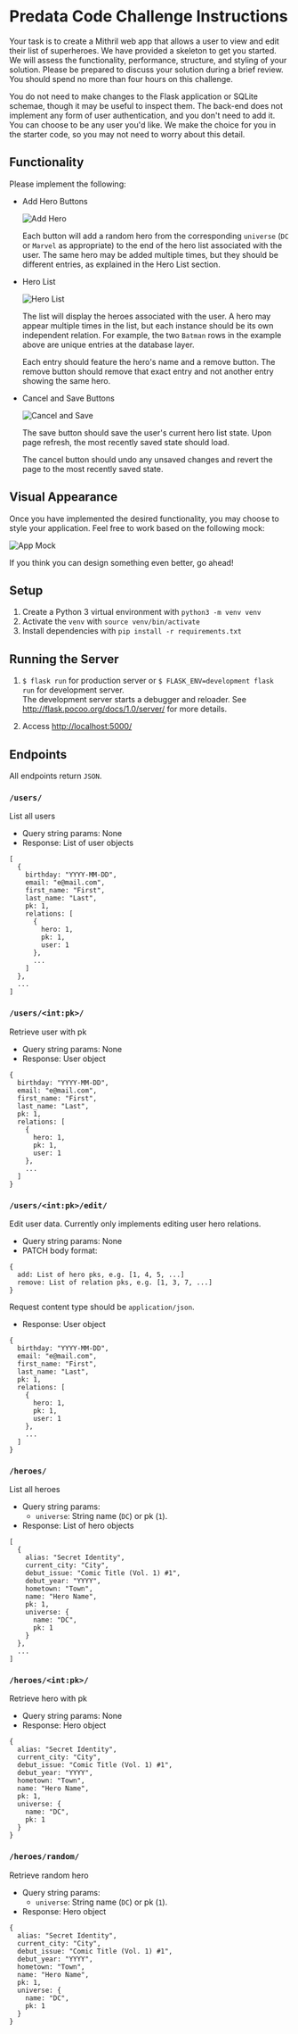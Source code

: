 # Predata Code Challenge Instructions

Your task is to create a Mithril web app that allows a user to view and edit their list of superheroes. We have provided a skeleton to get you started.
We will assess the functionality, performance, structure, and styling of your solution. Please be prepared to discuss your solution during a brief review.
You should spend no more than four hours on this challenge.

You do not need to make changes to the Flask application or SQLite schemae, though it may be useful to inspect them.
The back-end does not implement any form of user authentication, and you don't need to add it. You can choose to be any user you'd like. We make the choice for you in the starter code, so you may not need to worry about this detail.


## Functionality
Please implement the following:

* Add Hero Buttons

   ![Add Hero](add.png)

   Each button will add a random hero from the corresponding `universe` (`DC` or `Marvel` as appropriate) to the end of the hero list associated with the user. The same hero may be added multiple times, but they should be different entries, as explained in the Hero List section.

* Hero List

   ![Hero List](list.png)

   The list will display the heroes associated with the user. A hero may appear multiple times in the list, but each instance should be its own independent relation. For example, the two `Batman` rows in the example above are unique entries at the database layer.

   Each entry should feature the hero's name and a remove button. The remove button should remove that exact entry and not another entry showing the same hero.

* Cancel and Save Buttons

   ![Cancel and Save](state.png)

   The save button should save the user's current hero list state. Upon page refresh, the most recently saved state should load.

   The cancel button should undo any unsaved changes and revert the page to the most recently saved state.


## Visual Appearance
Once you have implemented the desired functionality, you may choose to style your application. Feel free to work based on the following mock:

![App Mock](full.png)

If you think you can design something even better, go ahead!


## Setup
1. Create a Python 3 virtual environment with `python3 -m venv venv`
2. Activate the `venv` with `source venv/bin/activate`
3. Install dependencies with `pip install -r requirements.txt`


## Running the Server
1. `$ flask run` for production server or `$ FLASK_ENV=development flask run` for development server.  
   The development server starts a debugger and reloader. See <http://flask.pocoo.org/docs/1.0/server/> for more details.

2. Access <http://localhost:5000/>


## Endpoints
All endpoints return `JSON`.

### `/users/`
List all users

* Query string params: None
* Response: List of user objects
```
[
  {
    birthday: "YYYY-MM-DD",
    email: "e@mail.com",
    first_name: "First",
    last_name: "Last",
    pk: 1,
    relations: [
      {
        hero: 1,
        pk: 1,
        user: 1
      },
      ...
    ]
  },
  ...
]
```

### `/users/<int:pk>/`
Retrieve user with pk

* Query string params: None
* Response: User object
```
{
  birthday: "YYYY-MM-DD",
  email: "e@mail.com",
  first_name: "First",
  last_name: "Last",
  pk: 1,
  relations: [
    {
      hero: 1,
      pk: 1,
      user: 1
    },
    ...
  ]
}
```

### `/users/<int:pk>/edit/`
Edit user data. Currently only implements editing user hero relations.

* Query string params: None
* PATCH body format:
```
{
  add: List of hero pks, e.g. [1, 4, 5, ...]
  remove: List of relation pks, e.g. [1, 3, 7, ...]
}
```
Request content type should be `application/json`.
* Response: User object
```
{
  birthday: "YYYY-MM-DD",
  email: "e@mail.com",
  first_name: "First",
  last_name: "Last",
  pk: 1,
  relations: [
    {
      hero: 1,
      pk: 1,
      user: 1
    },
    ...
  ]
}
```

### `/heroes/`
List all heroes

* Query string params:
  * `universe`: String name (`DC`) or pk (`1`).
* Response: List of hero objects
```
[
  {
    alias: "Secret Identity",
    current_city: "City",
    debut_issue: "Comic Title (Vol. 1) #1",
    debut_year: "YYYY",
    hometown: "Town",
    name: "Hero Name",
    pk: 1,
    universe: {
      name: "DC",
      pk: 1
    }
  },
  ...
]
```

### `/heroes/<int:pk>/`
Retrieve hero with pk

* Query string params: None
* Response: Hero object
```
{
  alias: "Secret Identity",
  current_city: "City",
  debut_issue: "Comic Title (Vol. 1) #1",
  debut_year: "YYYY",
  hometown: "Town",
  name: "Hero Name",
  pk: 1,
  universe: {
    name: "DC",
    pk: 1
  }
}
```

### `/heroes/random/`
Retrieve random hero

* Query string params:
  * `universe`: String name (`DC`) or pk (`1`).
* Response: Hero object
```
{
  alias: "Secret Identity",
  current_city: "City",
  debut_issue: "Comic Title (Vol. 1) #1",
  debut_year: "YYYY",
  hometown: "Town",
  name: "Hero Name",
  pk: 1,
  universe: {
    name: "DC",
    pk: 1
  }
}
```
